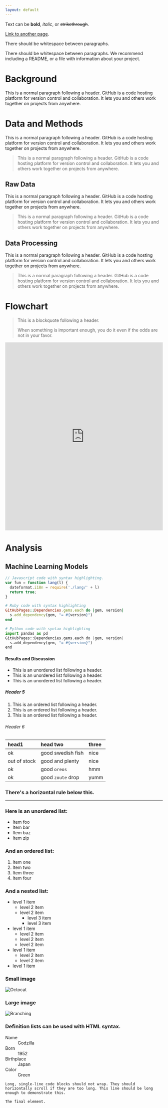 ```yaml
---
layout: default
---
```


Text can be **bold**, _italic_, or ~~strikethrough~~.

[Link to another page](./another-page.html).

There should be whitespace between paragraphs.

There should be whitespace between paragraphs. We recommend including a README, or a file with information about your project.

# Background

This is a normal paragraph following a header. GitHub is a code hosting platform for version control and collaboration. It lets you and others work together on projects from anywhere.

# Data and Methods

This is a normal paragraph following a header. GitHub is a code hosting platform for version control and collaboration. It lets you and others work together on projects from anywhere.

> This is a normal paragraph following a header. GitHub is a code hosting platform for version control and collaboration. It lets you and others work together on projects from anywhere.

## Raw Data

This is a normal paragraph following a header. GitHub is a code hosting platform for version control and collaboration. It lets you and others work together on projects from anywhere.

> This is a normal paragraph following a header. GitHub is a code hosting platform for version control and collaboration. It lets you and others work together on projects from anywhere.

## Data Processing

This is a normal paragraph following a header. GitHub is a code hosting platform for version control and collaboration. It lets you and others work together on projects from anywhere.

> This is a normal paragraph following a header. GitHub is a code hosting platform for version control and collaboration. It lets you and others work together on projects from anywhere.

# Flowchart

> This is a blockquote following a header.
>
> When something is important enough, you do it even if the odds are not in your favor.

<iframe frameborder="0" style="width:100%;height:600px;" src="https://viewer.diagrams.net/?tags=%7B%7D&edit=_blank&layers=1&nav=1&title=Untitled%20Diagram.drawio#R7RrZcts48mtUNfMgFQ%2BRph5lO87MrJ31xplk52kKJCESG5LgAKCOfP02Dp6ibVm2lM3WyGUJaAANoO9ucuJe5dv3DJXpHY1xNnGseDtxryeOYzsXFvxIyE5DAtfRgISR2ExqAQ%2FkGzZAsy6pSIx5b6KgNBOk7AMjWhQ4Ej0YYoxu%2BtNWNOvvWqIE7wEeIpTtQ7%2BQWKTmFs5FC%2F8FkyStd7b9hR7JUT3Z3ISnKKabDsh9N3GvGKVCt%2FLtFc4k8Wq6fPl19yW7%2Feq%2F%2F%2B1f%2FC%2F0%2B%2BU%2FPn34PNXIbl6ypLkCw4U4GjW%2Fe%2B%2Fcfniwd17x7S75bZk6m%2BupbcjAxa4mGI6BfqZLmUhpQguUvWuhl4xWRYwlWgt67ZxbSksA2gD8DxZiZ4QBVYICKBV5Zkbxloh%2Fd9p%2FSFQzz%2FSutwaz6uxMR59THm7A12eIYuZxWrEIP0GJlqOgCpjmWLAdrGM4Q4Ks%2B5siI5NJM69Zek8JHMexjP64i8Vs0fkEGsGu1hFr5gTehT3X367bxy8QS7AwKFvWQqNzxhakGP4C5hu5XqOsMvebOH4GxLyMyRqaiVB016CwBlwjgTgWNRx2DodzATaCoQP66TNiBIUgTQ4c3bqiWZUXXHc%2B7Ur888GYHgTDKIdlNxnopkLg6J%2BIrw%2FGcvPrpdnde%2FniD5VgBITQYHBfjuEjIsUKSYYdef5POC8xQ6JihqLzZ3EMtB6MWymboE9wEJzRhAFZ3UtAS0DOMBuO3bcDl5uUCPxQIqVgG%2FAjfXVfkS2uPYPuZxmwnDK1tbtarZwoAjgXjH7FnZHYD33Pb467xkzg7RHqv6%2FWBkvt3Iw%2Bzk130zoK1zKwtOskapcwZgh6WvpSlXSC72mPa6Or7fHF9zXIzmkMst9nuWOf1%2BY6R9tcWPWFoSLJSJEcaXw7YuX%2FVcm45XJFCzHlSjCWMMG2y61eZcaHeOT8VyH6nYOJsu5REQPFIazUN1uBRcEqvGMS%2B66IUkYL8k3dVcaGghQVreQKWAnfBS2mPXCs3RKfQVvvQVcy1gQjNeVgq7BamyQMJyA%2FCu2qKiJBqHQ8Den0%2FX4oijbSwkYO%2FgPeZxlLBiPFdxkXQGPyzpkE1mRxtbz7%2BCCQqPvX0linJErlZCRwQhngl5wWqRSBkmGOi6iVBgXV3t5S8vcLWHWgh8x7wH%2FC6M2tjCOsEIRJHoPK7dNdSWGpIJBWyJ0YuDuIX2Y%2FNp3%2F3%2BTmn5UoK9GymnCFDpdcuXRlm6XJgGBLsV8B1iYQlRBSKIZjY01qm7QhQsoX1z1pUCTSZp8NlXMw%2FqpMz%2BcePiIIbCPdVorW2ujwXMZQrIOpc7xQ7oAgzoGsFKTvJqryCtydkkRB%2B7s1phDcvbJ3zRYRRYz3ttDRIJnhmW7llKm7pKgYIr0anCYmnCNtNdWRNioOGj2RvP8NKZSOXPcI2KV9o4Byp1UTtZtbS4zDYJbTDMnbMBQTJA22BrNe1CyoUBvL89JsrQ4IDRLz%2FjiveIlVuFSPy2N%2FIuqkGTgINbJu8hMLKVKhjFPF0iir9OKWmp3JjaGSEfmfgK5rqbRzk6TqzAxI3VoMKC%2FpUEvZ3iIIo%2BplLzVDg%2FiyjR7tQ0L5fujuyb%2Bx0N1XH6O9Hbj%2BnDCkn1vPx%2FT%2BSEwPkf6JYnp3L%2BT7gDdGRaQyaC15JB%2BThuhBUKUar020YoSD1Wii5UcBDlfnS7TsYIQr9ghXLk7GFHuP5OdMtJpi1x%2BdkfE8C8jOdnqRZXs1QKdoluXWgHax6vVWd3L1s6Runp6nU6kn5i1OkuIFfVlzg4EMnTjD80YyvKGkZRkp%2BQEKjcBXqZq40uwR%2BxtEeLx0Egbe3LPOp9HOiEYHIwo9ZMbbVU4WB9D99Bp%2BatXyD1Qt75Wq9Spe%2BIcUOWQeR3idUy2ByDuuQvZrzCHDKtUxHauZ1ga8xnF%2BJrxCGflmQsIXBjvWi4Od2MNBPB9TtsAJXf%2BUdUp7qG2LfW3zFiPq5p9K3S6e1zaW0jys%2BPFB5WOh4%2BPB5pmMnTtC%2FrMauzFb93Q2HlIWYzaNNNGWOmv5aTrtwn9%2BukzwxniNFncU3yTadyhKicrCbzFihc5pzYPptyp7vgE52IkQn%2Bsi91fLicnhSQzKQVZS4DlJCrICo6wiKvnERwWOTXlEV9ASsM2yZ4qus7%2BZcOR%2BI7Ku1tfvYeiSgSK6j3JpN4uQlwqBFWWIc8Ur7QC7Jc6xksSwdirrHg9VkmBu6uFVWzb%2FCJ6WqseqlME4NK7MbpjN9s%2FyN%2FeP436VCTLNQAB0fQsnQGyumak5H%2B89bD9VdPM%2F6HVt65FMruN2%2FYux57Mnq%2BXUNYoRz1uOCkcOgToppkKmD1I0rFJzzjIDIRUCFG10LMMrYUbA9qqRmDCsnllpeCaYhlcFicBkTEMSEz2E81BljJJcIIjTkGH0VQ8VlOUQdD%2Fj7M3DmLuPxgpEqLYTh%2Fji8jRC%2Bv3yXW%2Fu9oTRGyksOvVbZWcJwd35ARlvES%2FlS3TQ0%2B4i6tO3z4xOqclzm8qSLDVNZa2pKT49VmtqqlvBvP9q12JxMXmyxgWdYZHqu1SuFgem1%2FYjr4t187ERw1TDXlnh8r2%2BYfSGZVJ9z70S1x4ib1Ara4rnZ6qVuWOVgjcT4a4AWwfLru12RNeeWc9UZ0ck99RC6h4opI%2FUgM4jo547EK35G8lok3yfSUbnzvMyWj%2BtIbl%2BTtMRT%2BmJZI3rFoU4u6ecaO99XTv%2BZsIyg9QLBlSocKkwLevy72gt2GwGmybyUXFGQMCAAjfvIZr803aCLfzPSumxT1QUceezuWs1H%2FvZGonjzbwRD3lEtAbd9sVrzen29XX33X8B"></iframe>


# Analysis

## Machine Learning Models

```js
// Javascript code with syntax highlighting.
var fun = function lang(l) {
  dateformat.i18n = require('./lang/' + l)
  return true;
}
```

```ruby
# Ruby code with syntax highlighting
GitHubPages::Dependencies.gems.each do |gem, version|
  s.add_dependency(gem, "= #{version}")
end
```

```python
# Python code with syntax highlighting
import pandas as pd
GitHubPages::Dependencies.gems.each do |gem, version|
  s.add_dependency(gem, "= #{version}")
end
```

#### Results and Discussion

*   This is an unordered list following a header.
*   This is an unordered list following a header.
*   This is an unordered list following a header.

##### Header 5

1.  This is an ordered list following a header.
2.  This is an ordered list following a header.
3.  This is an ordered list following a header.

###### Header 6

| head1        | head two          | three |
|:-------------|:------------------|:------|
| ok           | good swedish fish | nice  |
| out of stock | good and plenty   | nice  |
| ok           | good `oreos`      | hmm   |
| ok           | good `zoute` drop | yumm  |

### There's a horizontal rule below this.

* * *

### Here is an unordered list:

*   Item foo
*   Item bar
*   Item baz
*   Item zip

### And an ordered list:

1.  Item one
1.  Item two
1.  Item three
1.  Item four

### And a nested list:

- level 1 item
  - level 2 item
  - level 2 item
    - level 3 item
    - level 3 item
- level 1 item
  - level 2 item
  - level 2 item
  - level 2 item
- level 1 item
  - level 2 item
  - level 2 item
- level 1 item

### Small image

![Octocat](https://github.githubassets.com/images/icons/emoji/octocat.png)

### Large image

![Branching](https://guides.github.com/activities/hello-world/branching.png)


### Definition lists can be used with HTML syntax.

<dl>
<dt>Name</dt>
<dd>Godzilla</dd>
<dt>Born</dt>
<dd>1952</dd>
<dt>Birthplace</dt>
<dd>Japan</dd>
<dt>Color</dt>
<dd>Green</dd>
</dl>
   

```
Long, single-line code blocks should not wrap. They should horizontally scroll if they are too long. This line should be long enough to demonstrate this.
```

```
The final element.
```


    

